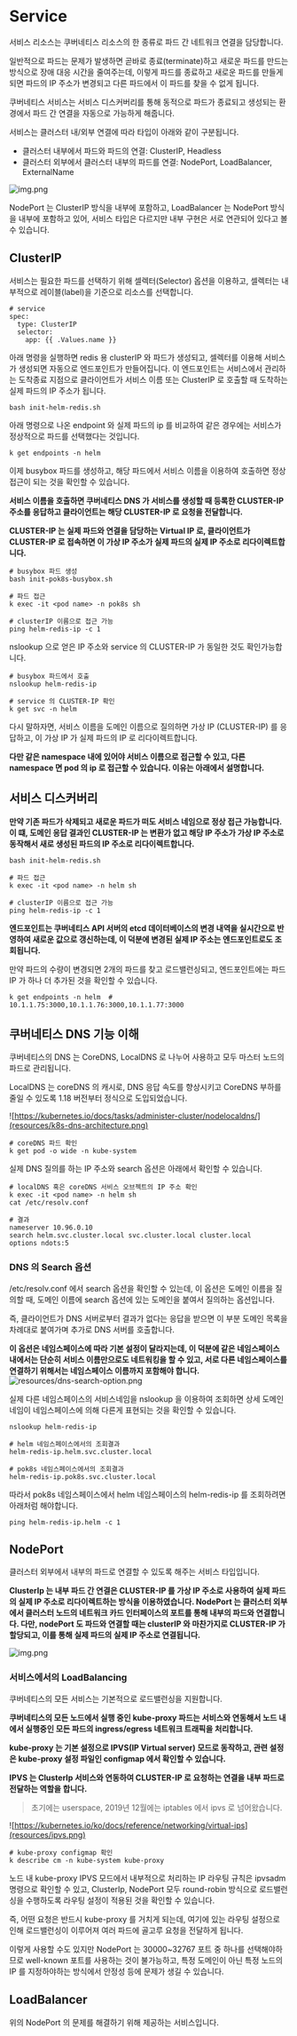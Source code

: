 # Service

서비스 리소스는 쿠버네티스 리소스의 한 종류로 파드 간 네트워크 연결을 담당합니다.

일반적으로 파드는 문제가 발생하면 곧바로 종료(terminate)하고 새로운 파드를 만드는 방식으로 장애 대응 시간을 줄여주는데,
이렇게 파드를 종료하고 새로운 파드를 만들게 되면 파드의 IP 주소가 변경되고 다른 파드에서 이 파드를 찾을 수 없게 됩니다.

쿠버네티스 서비스는 서비스 디스커버리를 통해 동적으로 파드가 종료되고 생성되는 환경에서 파드 간 연결을 자동으로 가능하게 해줍니다.

서비스는 클러스터 내/외부 연결에 따라 타입이 아래와 같이 구분됩니다.
- 클러스터 내부에서 파드와 파드의 연결: ClusterIP, Headless
- 클러스터 외부에서 클러스터 내부의 파드를 연결: NodePort, LoadBalancer, ExternalName

![img.png](resources/service-type.png)

NodePort 는 ClusterIP 방식을 내부에 포함하고, LoadBalancer 는 NodePort 방식을 내부에 포함하고 있어, 서비스 타입은 다르지만 내부 구현은 서로 연관되어 있다고 볼 수 있습니다.

## ClusterIP
서비스는 필요한 파드를 선택하기 위해 셀렉터(Selector) 옵션을 이용하고, 셀렉터는 내부적으로 레이블(label)을 기준으로 리소스를 선택합니다.

```
# service
spec:
  type: ClusterIP
  selector:
    app: {{ .Values.name }}
```

아래 명령을 실행하면 redis 용 clusterIP 와 파드가 생성되고, 셀렉터를 이용해 서비스가 생성되면 자동으로 엔드포인트가 만들어집니다.
이 엔드포인트는 서비스에서 관리하는 도착종료 지점으로 클라이언트가 서비스 이름 또는 ClusterIP 로 호출할 때 도착하는 실제 파드의 IP 주소가 됩니다.

```
bash init-helm-redis.sh
```

아래 명령으로 나온 endpoint 와 실제 파드의 ip 를 비교하여 같은 경우에는 서비스가 정상적으로 파드를 선택했다는 것입니다.

```
k get endpoints -n helm
```

이제 busybox 파드를 생성하고, 해당 파드에서 서비스 이름을 이용하여 호출하면 정상접근이 되는 것을 확인할 수 있습니다.

**서비스 이름을 호출하면 쿠버네티스 DNS 가 서비스를 생성할 때 등록한 CLUSTER-IP 주소를 응답하고 클라이언트는 해당 CLUSTER-IP 로 요청을 전달합니다.**

**CLUSTER-IP 는 실제 파드와 연결을 담당하는 Virtual IP 로, 클라이언트가 CLUSTER-IP 로 접속하면 이 가상 IP 주소가 실제 파드의 실제 IP 주소로 리다이렉트합니다.** 

```
# busybox 파드 생성
bash init-pok8s-busybox.sh

# 파드 접근
k exec -it <pod name> -n pok8s sh

# clusterIP 이름으로 접근 가능
ping helm-redis-ip -c 1
```

nslookup 으로 얻은 IP 주소와 service 의 CLUSTER-IP 가 동일한 것도 확인가능합니다.

```
# busybox 파드에서 호출
nslookup helm-redis-ip

# service 의 CLUSTER-IP 확인
k get svc -n helm
```

다시 말하자면, 서비스 이름을 도메인 이름으로 질의하면 가상 IP (CLUSTER-IP) 를 응답하고, 이 가상 IP 가 실제 파드의 IP 로 리다이렉트합니다.

**다만 같은 namespace 내에 있어야 서비스 이름으로 접근할 수 있고, 다른 namespace 면 pod 의 ip 로 접근할 수 있습니다. 이유는 아래에서 설명합니다.**


## 서비스 디스커버리
**만약 기존 파드가 삭제되고 새로운 파드가 떠도 서비스 네임으로 정상 접근 가능합니다. 이 떄, 도메인 응답 결과인 CLUSTER-IP 는 변환가 없고 해당 IP 주소가 가상 IP 주소로 동작해서 새로 생성된 파드의 IP 주소로 리다이렉트합니다.**

```
bash init-helm-redis.sh

# 파드 접근
k exec -it <pod name> -n helm sh

# clusterIP 이름으로 접근 가능
ping helm-redis-ip -c 1
```

**엔드포인트는 쿠버네티스 API 서버의 etcd 데이터베이스의 변경 내역을 실시간으로 반영하여 새로운 값으로 갱신하는데, 이 덕분에 변경된 실제 IP 주소는 엔드포인트로도 조회됩니다.**

만약 파드의 수량이 변경되면 2개의 파드를 찾고 로드밸런싱되고, 엔드포인트에는 파드 IP 가 하나 더 추가된 것을 확인할 수 있습니다.

```
k get endpoints -n helm  # 10.1.1.75:3000,10.1.1.76:3000,10.1.1.77:3000
```

## 쿠버네티스 DNS 기능 이해

쿠버네티스의 DNS 는 CoreDNS, LocalDNS 로 나누어 사용하고 모두 마스터 노드의 파드로 관리됩니다.

LocalDNS 는 coreDNS 의 캐시로, DNS 응답 속도를 향상시키고 CoreDNS 부하를 줄일 수 있도록 1.18 버전부터 정식으로 도입되었습니다.  

![https://kubernetes.io/docs/tasks/administer-cluster/nodelocaldns/](resources/k8s-dns-architecture.png)

```
# coreDNS 파드 확인
k get pod -o wide -n kube-system
```

실제 DNS 질의를 하는 IP 주소와 search 옵션은 아래에서 확인할 수 있습니다.

```
# localDNS 혹은 coreDNS 서비스 오브젝트의 IP 주소 확인
k exec -it <pod name> -n helm sh
cat /etc/resolv.conf

# 결과
nameserver 10.96.0.10
search helm.svc.cluster.local svc.cluster.local cluster.local
options ndots:5
```

### DNS 의 Search 옵션
/etc/resolv.conf 에서 search 옵션을 확인할 수 있는데, 이 옵션은 도메인 이름을 질의할 때, 도메인 이름에 search 옵션에 있는 도메인을 붙여서 질의하는 옵션입니다.

즉, 클라이언트가 DNS 서버로부터 결과가 없다는 응답을 받으면 이 부분 도메인 목록을 차례대로 붙여가며 추가로 DNS 서버를 호출합니다.

**이 옵션은 네임스페이스에 따라 기본 설정이 달라지는데, 이 덕분에 같은 네임스페이스 내에서는 단순히 서비스 이름만으로도 네트워킹을 할 수 있고, 서로 다른 네임스페이스를 연결하기 위해서는 네임스페이스 이름까지 포함해야 합니다.**
![resources/dns-search-option.png](resources/dns-search-option.png)

실제 다른 네임스페이스의 서비스네임을 nslookup 을 이용하여 조회하면 상세 도메인 네임이 네임스페이스에 의해 다른게 표현되는 것을 확인할 수 있습니다.

```
nslookup helm-redis-ip

# helm 네임스페이스에서의 조회결과
helm-redis-ip.helm.svc.cluster.local

# pok8s 네임스페이스에서의 조회결과
helm-redis-ip.pok8s.svc.cluster.local
```

따라서 pok8s 네임스페이스에서 helm 네임스페이스의 helm-redis-ip 를 조회하려면 아래처럼 해야합니다.
```
ping helm-redis-ip.helm -c 1
```

## NodePort
클러스터 외부에서 내부의 파드로 연결할 수 있도록 해주는 서비스 타입입니다. 

**ClusterIp 는 내부 파드 간 연결은 CLUSTER-IP 를 가상 IP 주소로 사용하여 실제 파드의 실제 IP 주소로 리다이렉트하는 방식을 이용하였습니다. 
NodePort 는 클러스터 외부에서 클러스터 노드의 네트워크 카드 인터페이스의 포트를 통해 내부의 파드와 연결합니다. 다만, nodePort 도 파드와 연결할 때는 clusterIP 와 마찬가지로 CLUSTER-IP 가 할당되고, 이를 통해 실제 파드의 실제 IP 주소로 연결됩니다.**

![img.png](resources/service-nodeport.png)

### 서비스에서의 LoadBalancing
쿠버네티스의 모든 서비스는 기본적으로 로드밸런싱을 지원합니다.

**쿠버네티스의 모든 노드에서 실행 중인 kube-proxy 파드는 서비스와 연동해서 노드 내에서 실행중인 모든 파드의 ingress/egress 네트워크 트래픽을 처리합니다.**

**kube-proxy 는 기본 설정으로 IPVS(IP Virtual server) 모드로 동작하고, 관련 설정은 kube-proxy 설정 파일인 configmap 에서 확인할 수 있습니다.**

**IPVS 는 ClusterIp 서비스와 연동하여 CLUSTER-IP 로 요청하는 연결을 내부 파드로 전달하는 역할을 합니다.**

> 초기에는 userspace, 2019년 12월에는 iptables 에서 ipvs 로 넘어왔습니다.

![https://kubernetes.io/ko/docs/reference/networking/virtual-ips](resources/ipvs.png)

```
# kube-proxy configmap 확인
k describe cm -n kube-system kube-proxy
```

노드 내 kube-proxy IPVS 모드에서 내부적으로 처리하는 IP 라우팅 규칙은 ipvsadm 명령으로 확인할 수 있고, ClusterIp, NodePort 모두 round-robin 방식으로 로드밸런싱을 수행하도록 라우팅 설정이 적용된 것을 확인할 수 있습니다.

즉, 어떤 요청은 반드시 kube-proxy 를 거치게 되는데, 여기에 있는 라우팅 설정으로 인해 로드밸런싱이 이루어져 여러 파드에 골고루 요청을 전달하게 됩니다.

이렇게 사용할 수도 있지만 NodePort 는 30000~32767 포트 중 하나를 선택해야하므로 well-known 포트를 사용하는 것이 불가능하고, 특정 도메인이 아닌 특정 노드의 IP 를 지정하야하는 방식에서 안정성 등에 문제가 생길 수 있습니다.


## LoadBalancer
위의 NodePort 의 문제를 해결하기 위해 제공하는 서비스입니다.